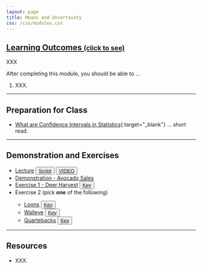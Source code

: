 ```yaml
---
layout: page
title: Means and Uncertainty
css: /css/modules.css
---
```


<div class="panel-group-ILOs">
  <div class="panel panel-default">
    <div class="panel-heading">
      <h2 class="panel-title">
        <a data-toggle="collapse" href="#ILOs">Learning Outcomes <small>(click to see)</small></a>
      </h2>
    </div>
    <div id="ILOs" class="panel-collapse collapse">
      <div class="panel-body">
XXX
<p>After completing this module, you should be able to ...</p>

<ol>
  <li>XXX.</li>
</ol>
      </div>
    </div>
  </div>
</div>

----

## Preparation for Class

* [What are Confidence Intervals in Statistics](https://www.simplypsychology.org/confidence-interval.html){:target="_blank"} ... short read.

----

## Demonstration and Exercises

<ul>
  <li><a href="Means/Lecture_GreatLakesIce.html">Lecture</a> <button type="button" class="btn btn-light btn-sm btn-space"><a href="Means/Lecture_GreatLakesIce_DHO.R">Script</a></button> <button type="button" class="btn btn-secondary btn-sm btn-space"><a href="" target="_blank">VIDEO</a></button></li>
  <li><a href="Means/Demo_Avocados.html">Demonstration - Avocado Sales</a></li>
  <li><a href="Means/CE_DeerHarvest.html">Exercise 1 - Deer Harvest</a> <button type="button" class="btn btn-light btn-sm btn-space"><a href="Means/CE_DeerHarvest.R">Key</a></button></li>
  <li>Exercise 2 (pick <b>one</b> of the following)</li>
  <ul>
    <li><a href="Means/CE_Loons.html">Loons</a> <button type="button" class="btn btn-light btn-sm btn-space"><a href="Means/CE_Loons.R">Key</a></button></li>
    <li><a href="Means/CE_Walleye">Walleye</a> <button type="button" class="btn btn-light btn-sm btn-space"><a href="Means/CE_Walleye.R">Key</a></button></li>
    <li><a href="Means/CE_Quarterbacks">Quartebacks</a> <button type="button" class="btn btn-light btn-sm btn-space"><a href="Means/CE_Quarterbacks.R">Key</a></button></li>
  </ul>
</ul>

----

## Resources

* XXX.
